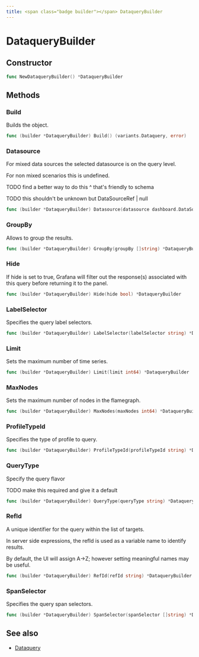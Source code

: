 ```yaml
---
title: <span class="badge builder"></span> DataqueryBuilder
---
```

# <span class="badge builder"></span> DataqueryBuilder

## Constructor

```go
func NewDataqueryBuilder() *DataqueryBuilder
```
## Methods

### <span class="badge object-method"></span> Build

Builds the object.

```go
func (builder *DataqueryBuilder) Build() (variants.Dataquery, error)
```

### <span class="badge object-method"></span> Datasource

For mixed data sources the selected datasource is on the query level.

For non mixed scenarios this is undefined.

TODO find a better way to do this ^ that's friendly to schema

TODO this shouldn't be unknown but DataSourceRef | null

```go
func (builder *DataqueryBuilder) Datasource(datasource dashboard.DataSourceRef) *DataqueryBuilder
```

### <span class="badge object-method"></span> GroupBy

Allows to group the results.

```go
func (builder *DataqueryBuilder) GroupBy(groupBy []string) *DataqueryBuilder
```

### <span class="badge object-method"></span> Hide

If hide is set to true, Grafana will filter out the response(s) associated with this query before returning it to the panel.

```go
func (builder *DataqueryBuilder) Hide(hide bool) *DataqueryBuilder
```

### <span class="badge object-method"></span> LabelSelector

Specifies the query label selectors.

```go
func (builder *DataqueryBuilder) LabelSelector(labelSelector string) *DataqueryBuilder
```

### <span class="badge object-method"></span> Limit

Sets the maximum number of time series.

```go
func (builder *DataqueryBuilder) Limit(limit int64) *DataqueryBuilder
```

### <span class="badge object-method"></span> MaxNodes

Sets the maximum number of nodes in the flamegraph.

```go
func (builder *DataqueryBuilder) MaxNodes(maxNodes int64) *DataqueryBuilder
```

### <span class="badge object-method"></span> ProfileTypeId

Specifies the type of profile to query.

```go
func (builder *DataqueryBuilder) ProfileTypeId(profileTypeId string) *DataqueryBuilder
```

### <span class="badge object-method"></span> QueryType

Specify the query flavor

TODO make this required and give it a default

```go
func (builder *DataqueryBuilder) QueryType(queryType string) *DataqueryBuilder
```

### <span class="badge object-method"></span> RefId

A unique identifier for the query within the list of targets.

In server side expressions, the refId is used as a variable name to identify results.

By default, the UI will assign A->Z; however setting meaningful names may be useful.

```go
func (builder *DataqueryBuilder) RefId(refId string) *DataqueryBuilder
```

### <span class="badge object-method"></span> SpanSelector

Specifies the query span selectors.

```go
func (builder *DataqueryBuilder) SpanSelector(spanSelector []string) *DataqueryBuilder
```

## See also

 * <span class="badge object-type-struct"></span> [Dataquery](./object-Dataquery.md)
